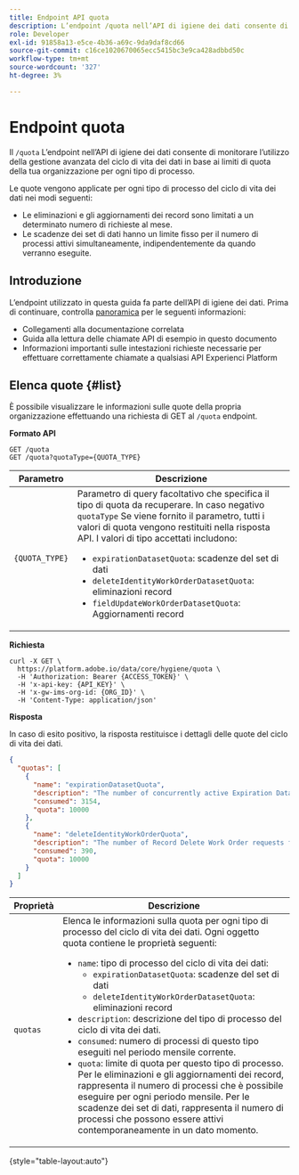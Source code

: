 ```yaml
---
title: Endpoint API quota
description: L’endpoint /quota nell’API di igiene dei dati consente di monitorare l’utilizzo della gestione avanzata del ciclo di vita dei dati in base ai limiti di quota mensili dell’organizzazione per ciascun tipo di processo.
role: Developer
exl-id: 91858a13-e5ce-4b36-a69c-9da9daf8cd66
source-git-commit: c16ce1020670065ecc5415bc3e9ca428adbbd50c
workflow-type: tm+mt
source-wordcount: '327'
ht-degree: 3%

---
```


# Endpoint quota

Il `/quota` L’endpoint nell’API di igiene dei dati consente di monitorare l’utilizzo della gestione avanzata del ciclo di vita dei dati in base ai limiti di quota della tua organizzazione per ogni tipo di processo.

Le quote vengono applicate per ogni tipo di processo del ciclo di vita dei dati nei modi seguenti:

* Le eliminazioni e gli aggiornamenti dei record sono limitati a un determinato numero di richieste al mese.
* Le scadenze dei set di dati hanno un limite fisso per il numero di processi attivi simultaneamente, indipendentemente da quando verranno eseguite.

## Introduzione

L’endpoint utilizzato in questa guida fa parte dell’API di igiene dei dati. Prima di continuare, controlla [panoramica](./overview.md) per le seguenti informazioni:

* Collegamenti alla documentazione correlata
* Guida alla lettura delle chiamate API di esempio in questo documento
* Informazioni importanti sulle intestazioni richieste necessarie per effettuare correttamente chiamate a qualsiasi API Experienci Platform

## Elenca quote {#list}

È possibile visualizzare le informazioni sulle quote della propria organizzazione effettuando una richiesta di GET al `/quota` endpoint.

**Formato API**

```http
GET /quota
GET /quota?quotaType={QUOTA_TYPE}
```

| Parametro | Descrizione |
| --- | --- |
| `{QUOTA_TYPE}` | Parametro di query facoltativo che specifica il tipo di quota da recuperare. In caso negativo `quotaType` Se viene fornito il parametro, tutti i valori di quota vengono restituiti nella risposta API. I valori di tipo accettati includono:<ul><li>`expirationDatasetQuota`: scadenze del set di dati</li><li>`deleteIdentityWorkOrderDatasetQuota`: eliminazioni record</li><li>`fieldUpdateWorkOrderDatasetQuota`: Aggiornamenti record</li></ul> |

**Richiesta**

```shell
curl -X GET \
  https://platform.adobe.io/data/core/hygiene/quota \
  -H 'Authorization: Bearer {ACCESS_TOKEN}' \
  -H 'x-api-key: {API_KEY}' \
  -H 'x-gw-ims-org-id: {ORG_ID}' \
  -H 'Content-Type: application/json'
```

**Risposta**

In caso di esito positivo, la risposta restituisce i dettagli delle quote del ciclo di vita dei dati.

```json
{
  "quotas": [
    {
      "name": "expirationDatasetQuota",
      "description": "The number of concurrently active Expiration Dataset Delete Work Order requests for the organization.",
      "consumed": 3154,
      "quota": 10000
    },
    {
      "name": "deleteIdentityWorkOrderQuota",
      "description": "The number of Record Delete Work Order requests for the organization for this month.",
      "consumed": 390,
      "quota": 10000
    }
  ]
}
```

| Proprietà | Descrizione |
| --- | --- |
| `quotas` | Elenca le informazioni sulla quota per ogni tipo di processo del ciclo di vita dei dati. Ogni oggetto quota contiene le proprietà seguenti:<ul><li>`name`: tipo di processo del ciclo di vita dei dati:<ul><li>`expirationDatasetQuota`: scadenze del set di dati</li><li>`deleteIdentityWorkOrderDatasetQuota`: eliminazioni record</li></ul></li><li>`description`: descrizione del tipo di processo del ciclo di vita dei dati.</li><li>`consumed`: numero di processi di questo tipo eseguiti nel periodo mensile corrente.</li><li>`quota`: limite di quota per questo tipo di processo. Per le eliminazioni e gli aggiornamenti dei record, rappresenta il numero di processi che è possibile eseguire per ogni periodo mensile. Per le scadenze dei set di dati, rappresenta il numero di processi che possono essere attivi contemporaneamente in un dato momento.</li></ul> |

{style="table-layout:auto"}
